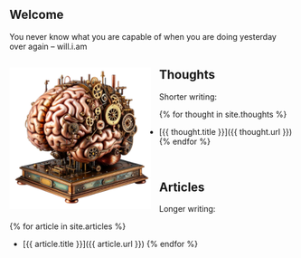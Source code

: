 ## Welcome

You never know what you are capable of when you are doing yesterday over again – will.i.am

<img align="left" src="/assets/brain.png" alt="Brain" width="250" style="padding: 15px 15px 0px 0px;">

## Thoughts

Shorter writing:

{% for thought in site.thoughts %}
* [{{ thought.title }}]({{ thought.url }})
{% endfor %}

<br>

## Articles

Longer writing:

{% for article in site.articles %}
* [{{ article.title }}]({{ article.url }})
{% endfor %}
